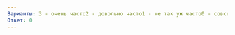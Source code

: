 ```yaml
---
Варианты: 3 - очень часто2 - довольно часто1 - не так уж часто0 - совсем не бывает
Ответ: 0
---
```


